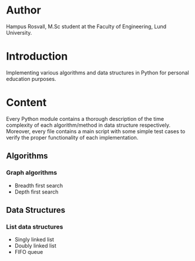 # Author 
Hampus Rosvall, M.Sc student at the Faculty of Engineering, Lund University. 

# Introduction 

Implementing various algorithms and data structures in Python for personal education purposes. 

# Content 

Every Python module contains a thorough description of the time complexity of each algorithm/method in data structure respectively. 
Moreover, every file contains a main script with some simple test cases to verify the proper functionality of each implementation. 

## Algorithms 

### Graph algorithms

* Breadth first search 
* Depth first search 

## Data Structures 

### List data structures 

* Singly linked list 
* Doubly linked list 
* FIFO queue
